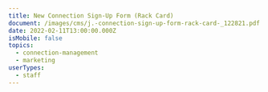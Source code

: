 ```yaml
---
title: New Connection Sign-Up Form (Rack Card)
document: /images/cms/j.-connection-sign-up-form-rack-card-_122821.pdf
date: 2022-02-11T13:00:00.000Z
isMobile: false
topics:
  - connection-management
  - marketing
userTypes:
  - staff
---
```

